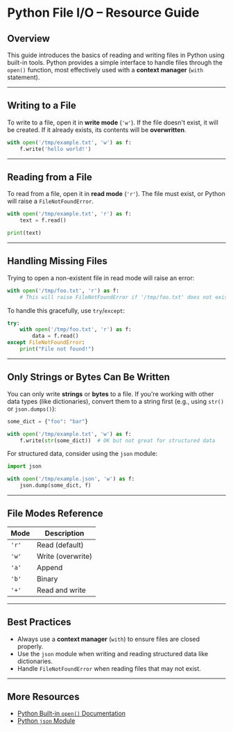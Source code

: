 # Python File I/O – Resource Guide

## Overview
This guide introduces the basics of reading and writing files in Python using built-in tools. Python provides a simple interface to handle files through the `open()` function, most effectively used with a **context manager** (`with` statement).

---

## Writing to a File

To write to a file, open it in **write mode** (`'w'`). If the file doesn't exist, it will be created. If it already exists, its contents will be **overwritten**.

```python
with open('/tmp/example.txt', 'w') as f:
    f.write('hello world!')
```

---

## Reading from a File

To read from a file, open it in **read mode** (`'r'`). The file must exist, or Python will raise a `FileNotFoundError`.

```python
with open('/tmp/example.txt', 'r') as f:
    text = f.read()

print(text)
```

---

## Handling Missing Files

Trying to open a non-existent file in read mode will raise an error:

```python
with open('/tmp/foo.txt', 'r') as f:
    # This will raise FileNotFoundError if '/tmp/foo.txt' does not exist
```

To handle this gracefully, use `try`/`except`:

```python
try:
    with open('/tmp/foo.txt', 'r') as f:
        data = f.read()
except FileNotFoundError:
    print("File not found!")
```

---

## Only Strings or Bytes Can Be Written

You can only write **strings** or **bytes** to a file. If you're working with other data types (like dictionaries), convert them to a string first (e.g., using `str()` or `json.dumps()`):

```python
some_dict = {"foo": "bar"}

with open('/tmp/example.txt', 'w') as f:
    f.write(str(some_dict))  # OK but not great for structured data
```

For structured data, consider using the `json` module:

```python
import json

with open('/tmp/example.json', 'w') as f:
    json.dump(some_dict, f)
```

---

## File Modes Reference

| Mode | Description                    |
|------|--------------------------------|
| `'r'` | Read (default)                 |
| `'w'` | Write (overwrite)              |
| `'a'` | Append                         |
| `'b'` | Binary                         |
| `'+'` | Read and write                 |

---

## Best Practices

- Always use a **context manager** (`with`) to ensure files are closed properly.
- Use the `json` module when writing and reading structured data like dictionaries.
- Handle `FileNotFoundError` when reading files that may not exist.

---

## More Resources

- [Python Built-in `open()` Documentation](https://docs.python.org/3/library/functions.html#open)
- [Python `json` Module](https://docs.python.org/3/library/json.html)
